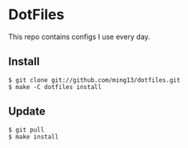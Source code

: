 # DotFiles

This repo contains configs I use every day.

## Install

```console
$ git clone git://github.com/ming13/dotfiles.git
$ make -C dotfiles install
```

## Update

```console
$ git pull
$ make install
```
